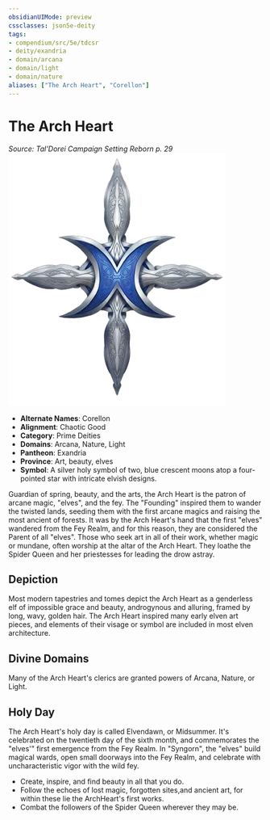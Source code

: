 ```yaml
---
obsidianUIMode: preview
cssclasses: json5e-deity
tags:
- compendium/src/5e/tdcsr
- deity/exandria
- domain/arcana
- domain/light
- domain/nature
aliases: ["The Arch Heart", "Corellon"]
---
```

# The Arch Heart
*Source: Tal'Dorei Campaign Setting Reborn p. 29* 
![A silver holy symbol of tw...](https://raw.githubusercontent.com/5etools-mirror-3/5etools-img/main/deities/TDCSR/ArchHeart.webp#symbol "A silver holy symbol of two, blue crescent moons atop a four-pointed star with intricate elvish designs.")

- **Alternate Names**: Corellon
- **Alignment**: Chaotic Good
- **Category**: Prime Deities
- **Domains**: Arcana, Nature, Light
- **Pantheon**: Exandria
- **Province**: Art, beauty, elves
- **Symbol**: A silver holy symbol of two, blue crescent moons atop a four-pointed star with intricate elvish designs.

Guardian of spring, beauty, and the arts, the Arch Heart is the patron of arcane magic, "elves", and the fey. The "Founding" inspired them to wander the twisted lands, seeding them with the first arcane magics and raising the most ancient of forests. It was by the Arch Heart's hand that the first "elves" wandered from the Fey Realm, and for this reason, they are considered the Parent of all "elves". Those who seek art in all of their work, whether magic or mundane, often worship at the altar of the Arch Heart. They loathe the Spider Queen and her priestesses for leading the drow astray.

## Depiction

Most modern tapestries and tomes depict the Arch Heart as a genderless elf of impossible grace and beauty, androgynous and alluring, framed by long, wavy, golden hair. The Arch Heart inspired many early elven art pieces, and elements of their visage or symbol are included in most elven architecture.

## Divine Domains

Many of the Arch Heart's clerics are granted powers of Arcana, Nature, or Light.

## Holy Day

The Arch Heart's holy day is called Elvendawn, or Midsummer. It's celebrated on the twentieth day of the sixth month, and commemorates the "elves'" first emergence from the Fey Realm. In "Syngorn", the "elves" build magical wards, open small doorways into the Fey Realm, and celebrate with uncharacteristic vigor with the wild fey.

- Create, inspire, and find beauty in all that you do.  
- Follow the echoes of lost magic, forgotten sites,and ancient art, for within these lie the ArchHeart's first works.  
- Combat the followers of the Spider Queen wherever they may be.